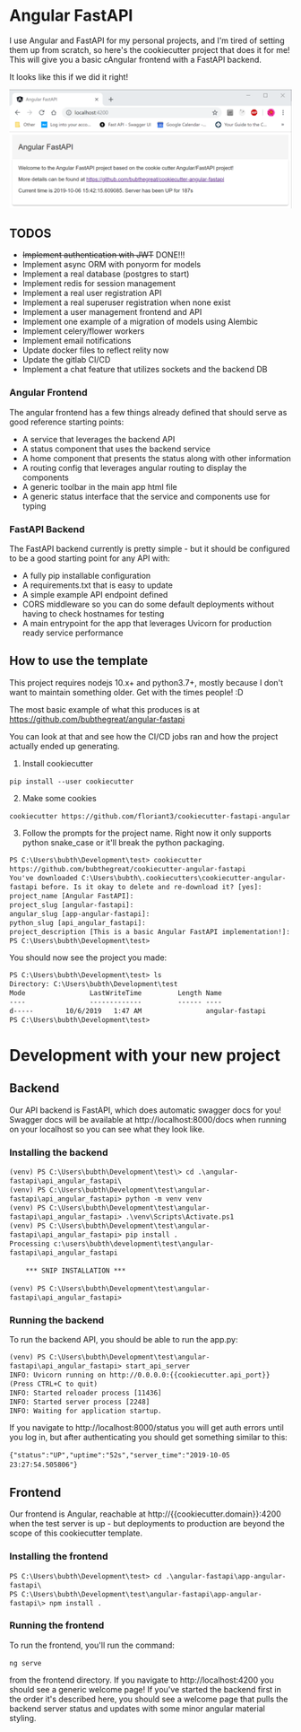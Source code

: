 # Angular FastAPI
I use Angular and FastAPI for my personal projects, and I'm tired of setting them up from scratch, so here's the cookiecutter project that does it for me!  This will give you a basic cAngular frontend with a FastAPI backend.

It looks like this if we did it right!

![Frontend](assets/frontend.png)

## TODOS
* ~~Implement authentication with JWT~~ DONE!!!
* Implement async ORM with ponyorm for models
* Implement a real database (postgres to start)
* Implement redis for session management
* Implement a real user registration API
* Implement a real superuser registration when none exist
* Implement a user management frontend and API
* Implement one example of a migration of models using Alembic
* Implement celery/flower workers
* Implement email notifications
* Update docker files to reflect relity now
* Update the gitlab CI/CD
* Implement a chat feature that utilizes sockets and the backend DB



### Angular Frontend
The angular frontend has a few things already defined that should serve as good reference starting points:
* A service that leverages the backend API
* A status component that uses the backend service
* A home component that presents the status along with other information
* A routing config that leverages angular routing to display the components
* A generic toolbar in the main app html file
* A generic status interface that the service and components use for typing

### FastAPI Backend
The FastAPI backend currently is pretty simple - but it should be configured to be a good starting point for any API with:
* A fully pip installable configuration
* A requirements.txt that is easy to update
* A simple example API endpoint defined
* CORS middleware so you can do some default deployments without having to check hostnames for testing
* A main entrypoint for the app that leverages Uvicorn for production ready service performance

## How to use the template

This project requires nodejs 10.x+ and python3.7+, mostly because I don't want to maintain something older.  Get with the times people! :D

The most basic example of what this produces is at https://github.com/bubthegreat/angular-fastapi

You can look at that and see how the CI/CD jobs ran and how the project actually ended up generating.

1. Install cookiecutter

`pip install --user cookiecutter`

2. Make some cookies

`cookiecutter https://github.com/floriant3/cookiecutter-fastapi-angular`

3. Follow the prompts for the project name.  Right now it only supports python snake_case or it'll break the python packaging.

```
PS C:\Users\bubth\Development\test> cookiecutter https://github.com/bubthegreat/cookiecutter-angular-fastapi
You've downloaded C:\Users\bubth\.cookiecutters\cookiecutter-angular-fastapi before. Is it okay to delete and re-download it? [yes]:
project_name [Angular FastAPI]:
project_slug [angular-fastapi]:
angular_slug [app-angular-fastapi]:
python_slug [api_angular_fastapi]:
project_description [This is a basic Angular FastAPI implementation!]:
PS C:\Users\bubth\Development\test>
```

You should now see the project you made:

```
PS C:\Users\bubth\Development\test> ls
Directory: C:\Users\bubth\Development\test
Mode                LastWriteTime         Length Name
----                -------------         ------ ----
d-----        10/6/2019   1:47 AM                angular-fastapi
PS C:\Users\bubth\Development\test>
```

# Development with your new project

## Backend

Our API backend is FastAPI, which does automatic swagger docs for you!  Swagger docs will be available at http://localhost:8000/docs when running on your localhost so you can see what they look like.

### Installing the backend

```
(venv) PS C:\Users\bubth\Development\test\> cd .\angular-fastapi\api_angular_fastapi\
(venv) PS C:\Users\bubth\Development\test\angular-fastapi\api_angular_fastapi> python -m venv venv
(venv) PS C:\Users\bubth\Development\test\angular-fastapi\api_angular_fastapi> .\venv\Scripts\Activate.ps1
(venv) PS C:\Users\bubth\Development\test\angular-fastapi\api_angular_fastapi> pip install .
Processing c:\users\bubth\development\test\angular-fastapi\api_angular_fastapi

    *** SNIP INSTALLATION ***

(venv) PS C:\Users\bubth\Development\test\angular-fastapi\api_angular_fastapi>
```

### Running the backend

To run the backend API, you should be able to run the app.py:

```
(venv) PS C:\Users\bubth\Development\test\angular-fastapi\api_angular_fastapi> start_api_server
INFO: Uvicorn running on http://0.0.0.0:{{cookiecutter.api_port}} (Press CTRL+C to quit)
INFO: Started reloader process [11436]
INFO: Started server process [2248]
INFO: Waiting for application startup.
```

If you navigate to http://localhost:8000/status you will get auth errors until you log in, but after authenticating you should get something similar to this:

`{"status":"UP","uptime":"52s","server_time":"2019-10-05 23:27:54.505806"}`



## Frontend

Our frontend is Angular, reachable at http://{{cookiecutter.domain}}:4200 when the test server is up - but deployments to production are beyond the scope of this cookiecutter template.

### Installing the frontend

```
PS C:\Users\bubth\Development\test> cd .\angular-fastapi\app-angular-fastapi\
PS C:\Users\bubth\Development\test\angular-fastapi\app-angular-fastapi\> npm install .
```

### Running the frontend

To run the frontend, you'll run the command:

`ng serve`

from the frontend directory.  If you navigate to http://localhost:4200 you should see a generic welcome page!  If you've started the backend first in the order it's described here, you should see a welcome page that pulls the backend server status and updates with some minor angular material styling.

